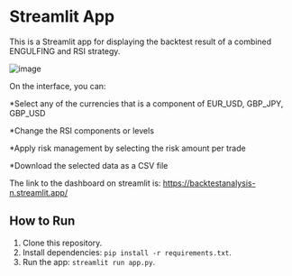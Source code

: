 # Streamlit App

This is a Streamlit app for displaying the backtest result of a combined ENGULFING and RSI strategy. 

![image](https://github.com/user-attachments/assets/5a58ff20-9111-4234-af27-531bb5927461)



On the interface, you can:

*Select any of the currencies that is a component of EUR_USD, GBP_JPY, GBP_USD

*Change the RSI components or levels

*Apply risk management by selecting the risk amount per trade

*Download the selected data as a CSV file

The link to the dashboard on streamlit is: https://backtestanalysis-n.streamlit.app/

## How to Run
1. Clone this repository.
2. Install dependencies: `pip install -r requirements.txt`.
3. Run the app: `streamlit run app.py`.
